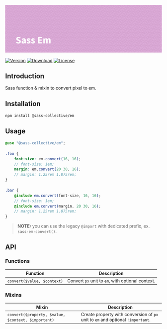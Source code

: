 ![Sass Em](.github/banner.png)

[![Version](https://flat.badgen.net/npm/v/@sass-collective/em)](https://www.npmjs.com/package/@sass-collective/em)
[![Download](https://flat.badgen.net/npm/dt/@sass-collective/em)](https://www.npmjs.com/package/@sass-collective/em)
[![License](https://flat.badgen.net/npm/license/@sass-collective/em)](https://www.npmjs.com/package/@sass-collective/em)

## Introduction

Sass function & mixin to convert pixel to em.

## Installation

```shell
npm install @sass-collective/em
```

## Usage

```scss
@use "@sass-collective/em";

.foo {
    font-size: em.convert(16, 16);
    // font-size: 1em;
    margin: em.convert(20 30, 16);
    // margin: 1.25rem 1.875rem;
}

.bar {
    @include em.convert(font-size, 16, 16);
    // font-size: 1em;
    @include em.convert(margin, 20 30, 16);
    // margin: 1.25rem 1.875rem;
}
```

> **NOTE:** you can use the legacy `@import` with dedicated prefix, ex. `sass-em-convert()`.

## API

### Functions

| Function | Description |
| --- | --- |
| `convert($value, $context)` | Convert `px` unit to `em`, with optional context. |

### Mixins

| Mixin | Description |
| --- | --- |
| `convert($property, $value, $context, $important)` | Create property with conversion of `px` unit to `em` and optional `!important`. |

